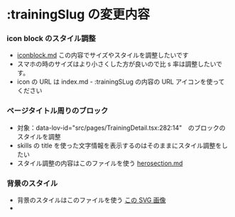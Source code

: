 # :trainingSlug の変更内容

### icon block のスタイル調整

- [iconblock.md](iconblock.md) この内容でサイズやスタイルを調整したいです
- スマホの時のサイズはより小さくした方が良いので比 s 率は調整したいです。
- icon の URL は index.md - :trainingSLug の内容の URL アイコンを使ってください

### ページタイトル周りのブロック

- 対象：data-lov-id="src/pages/TrainingDetail.tsx:282:14"　のブロックのスタイルを調整
- skills の title を使った文字情報を表示するのはそのままにスタイル調整をしたい
- スタイル調整の内容はこのファイルを使う [herosection.md](herosection.md)

### 背景のスタイル

- 背景のスタイルはこのファイルを使う [この SVG 画像](../../../public/assets/backgrounds/gradation/bg-gradation/type-trainingdetail.svg)
-

